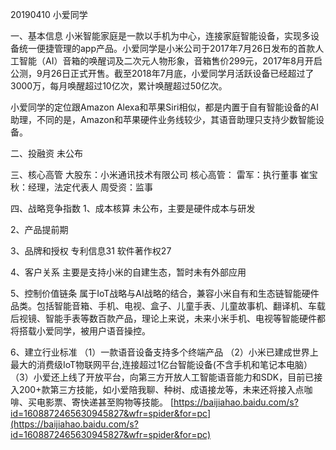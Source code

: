 20190410 小爱同学

一、基本信息
小米智能家庭是一款以手机为中心，连接家庭智能设备，实现多设备统一便捷管理的app产品。小爱同学是小米公司于2017年7月26日发布的首款人工智能（AI）音箱的唤醒词及二次元人物形象，音箱售价299元，2017年8月开启公测，9月26日正式开售。截至2018年7月底，小爱同学月活跃设备已经超过了3000万，每月唤醒超过10亿次，累计唤醒超过50亿次。

小爱同学的定位跟Amazon Alexa和苹果Siri相似，都是内置于自有智能设备的AI助理，不同的是，Amazon和苹果硬件业务线较少，其语音助理只支持少数智能设备。

二、投融资
未公布


三、核心高管
大股东：小米通讯技术有限公司
核心高管：
雷军：执行董事
崔宝秋：经理，法定代表人
周受资：监事


四、战略竞争指数
1、成本核算
未公布，主要是硬件成本与研发

2、产品提前期

3、品牌和授权
专利信息31
软件著作权27

4、客户关系
主要是支持小米的自建生态，暂时未有外部应用

5、控制价值链条
属于IoT战略与AI战略的结合，兼容小米自有和生态链智能硬件品类。包括智能音箱、手机、电视、盒子、儿童手表、儿童故事机、翻译机、车载后视镜、智能手表等数百款产品，理论上来说，未来小米手机、电视等智能硬件都将搭载小爱同学，被用户语音操控。

6、建立行业标准
（1）一款语音设备支持多个终端产品
（2）小米已建成世界上最大的消费级IoT物联网平台,连接超过1亿台智能设备(不含手机和笔记本电脑）
（3）小爱还上线了开放平台，向第三方开放人工智能语音能力和SDK，目前已接入200+款第三方技能，如小爱陪我聊、种树、成语接龙等，未来还将接入点咖啡、买电影票、寄快递甚至购物等技能。
[https://baijiahao.baidu.com/s?id=1608872465630945827&wfr=spider&for=pc](https://baijiahao.baidu.com/s?id=1608872465630945827&wfr=spider&for=pc)


